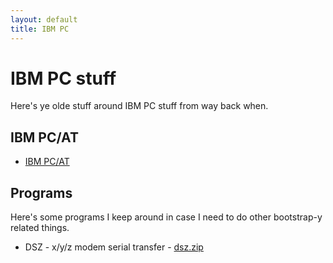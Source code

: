 ```yaml
---
layout: default
title: IBM PC
---
```


# IBM PC stuff

Here's ye olde stuff around IBM PC stuff from way back when.

## IBM PC/AT

 * [IBM PC/AT](pcat/notes.md)

## Programs

Here's some programs I keep around in case I need to do
other bootstrap-y related things.

 * DSZ - x/y/z modem serial transfer - [dsz.zip](pc/programs/dsz.zip)

